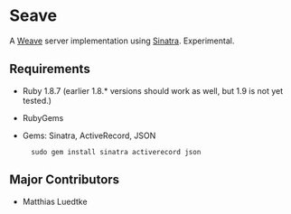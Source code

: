 Seave
=====

A [Weave](https://wiki.mozilla.org/Labs/Weave "Weave") server implementation using [Sinatra](http://www.sinatrarb.com/ "Sinatra"). Experimental.

Requirements
------------

* Ruby 1.8.7 (earlier 1.8.* versions should work as well, but 1.9 is not yet tested.)
* RubyGems
* Gems: Sinatra, ActiveRecord, JSON

        sudo gem install sinatra activerecord json


Major Contributors
------------------
* Matthias Luedtke

